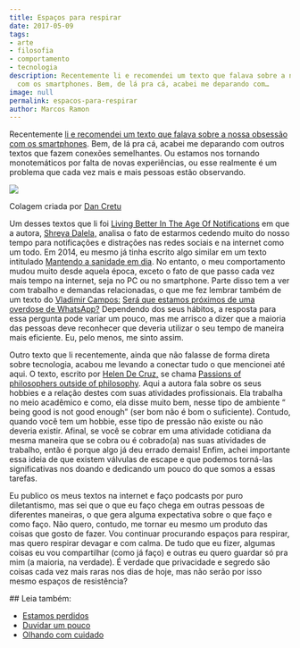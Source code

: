 ```yaml
---
title: Espaços para respirar
date: 2017-05-09
tags:
- arte
- filosofia
- comportamento
- tecnologia
description: Recentemente li e recomendei um texto que falava sobre a nossa obsessão
  com os smartphones. Bem, de lá pra cá, acabei me deparando com…
image: null
permalink: espacos-para-respirar
author: Marcos Ramon
---
```

Recentemente [li e recomendei um texto que falava sobre a nossa obsessão com os smartphones](http://mailchi.mp/999fb89c5ca6/alguns-links). Bem, de lá pra cá, acabei me deparando com outros textos que fazem conexões semelhantes. Ou estamos nos tornando monotemáticos por falta de novas experiências, ou esse realmente é um problema que cada vez mais e mais pessoas estão observando.

<img src="/assets/img/espaços-para respirar-medium.jpeg">

Colagem criada por [Dan Cretu](https://www.instagram.com/dan_cretu/)

Um desses textos que li foi [Living Better In The Age Of Notifications](https://thecoffeelicious.com/living-better-in-the-age-of-notifications-76cded7b00ca) em que a autora, [Shreya Dalela,](https://medium.com/u/aeaafe258c3e) analisa o fato de estarmos cedendo muito do nosso tempo para notificações e distrações nas redes sociais e na internet como um todo. Em 2014, eu mesmo já tinha escrito algo similar em um texto intitulado [Mantendo a sanidade em dia](https://arcano5.com.br/mantendo-a-sanidade-em-dia-78eb796eb19). No entanto, o meu comportamento mudou muito desde aquela época, exceto o fato de que passo cada vez mais tempo na internet, seja no PC ou no smartphone. Parte disso tem a ver com trabalho e demandas relacionadas, o que me fez lembrar também de um texto do [Vladimir Campos:](https://medium.com/u/9ebc42d23bb) [Será que estamos próximos de uma overdose de WhatsApp?](https://workflowc.com.br/ser%C3%A1-que-estamos-pr%C3%B3ximos-de-uma-overdose-de-whatsapp-42de2d2dd583) Dependendo dos seus hábitos, a resposta para essa pergunta pode variar um pouco, mas me arrisco a dizer que a maioria das pessoas deve reconhecer que deveria utilizar o seu tempo de maneira mais eficiente. Eu, pelo menos, me sinto assim.

Outro texto que li recentemente, ainda que não falasse de forma direta sobre tecnologia, acabou me levando a conectar tudo o que mencionei até aqui. O texto, escrito por [Helen De Cruz,](https://medium.com/u/e8ce08d3050c) se chama [Passions of philosophers outside of philosophy](http://philosopherscocoon.typepad.com/blog/2017/04/passions-of-philosophers-outside-of-philosophy-helen-de-cruz.html). Aqui a autora fala sobre os seus hobbies e a relação destes com suas atividades profissionais. Ela trabalha no meio acadêmico e como, ela disse muito bem, nesse tipo de ambiente “ being good is not good enough” (ser bom não é bom o suficiente). Contudo, quando você tem um hobbie, esse tipo de pressão não existe ou não deveria existir. Afinal, se você se cobrar em uma atividade cotidiana da mesma maneira que se cobra ou é cobrado(a) nas suas atividades de trabalho, então é porque algo já deu errado demais! Enfim, achei importante essa ideia de que existem válvulas de escape e que podemos torná-las significativas nos doando e dedicando um pouco do que somos a essas tarefas.

Eu publico os meus textos na internet e faço podcasts por puro diletantismo, mas sei que o que eu faço chega em outras pessoas de diferentes maneiras, o que gera alguma expectativa sobre o que faço e como faço. Não quero, contudo, me tornar eu mesmo um produto das coisas que gosto de fazer. Vou continuar procurando espaços para respirar, mas quero respirar devagar e com calma. De tudo que eu fizer, algumas coisas eu vou compartilhar (como já faço) e outras eu quero guardar só pra mim (a maioria, na verdade). É verdade que privacidade e segredo são coisas cada vez mais raras nos dias de hoje, mas não serão por isso mesmo espaços de resistência?


<div class="leia-tambem" markdown="1">
## Leia também:

- <a href="/estamos-perdidos">Estamos perdidos</a>
- <a href="/duvidar-um-pouco">Duvidar um pouco</a>
- <a href="/olhando-com-cuidado">Olhando com cuidado</a>
</div>